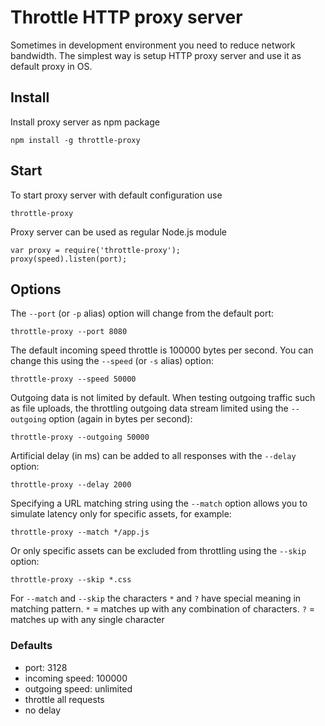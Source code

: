 # Throttle HTTP proxy server

Sometimes in development environment you need to reduce network bandwidth.
The simplest way is setup HTTP proxy server and use it as default proxy in OS.

## Install

Install proxy server as npm package

    npm install -g throttle-proxy

## Start

To start proxy server with default configuration use

    throttle-proxy

Proxy server can be used as regular Node.js module

    var proxy = require('throttle-proxy');
    proxy(speed).listen(port);

## Options

The `--port` (or `-p` alias) option will change from the default port:

    throttle-proxy --port 8080

The default incoming speed throttle is 100000 bytes per second. You can change this using the `--speed` (or `-s` alias) option: 

    throttle-proxy --speed 50000

Outgoing data is not limited by default. When testing outgoing traffic such as file uploads, the throttling outgoing data stream limited using the `--outgoing` option (again in bytes per second):

	throttle-proxy --outgoing 50000

Artificial delay (in ms) can be added to all responses with the `--delay` option:

    throttle-proxy --delay 2000

Specifying a URL matching string using the `--match` option allows you to simulate latency only for specific assets, for example:

    throttle-proxy --match */app.js

Or only specific assets can be excluded from throttling using the `--skip` option:

    throttle-proxy --skip *.css

For `--match` and `--skip` the characters `*` and `?` have special meaning in matching pattern.
`*` = matches up with any combination of characters.
`?` = matches up with any single character

### Defaults

 * port: 3128
 * incoming speed: 100000
 * outgoing speed: unlimited
 * throttle all requests
 * no delay
